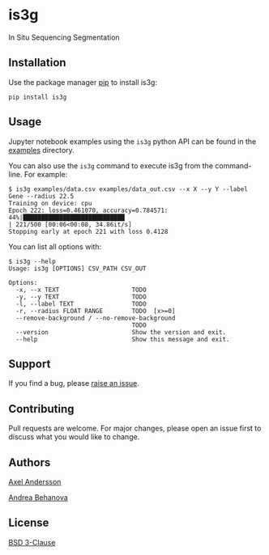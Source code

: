 # is3g

In Situ Sequencing Segmentation

## Installation

Use the package manager [pip](https://pip.pypa.io/en/stable/) to install is3g:

    pip install is3g

## Usage

Jupyter notebook examples using the `is3g` python API can be found in the [examples](examples) directory.

You can also use the `is3g` command to execute is3g from the command-line. For example:
```console
$ is3g examples/data.csv examples/data_out.csv --x X --y Y --label Gene --radius 22.5
Training on device: cpu
Epoch 222: loss=0.461070, accuracy=0.784571:
44%|████████████████████████████                                         | 221/500 [00:06<00:08, 34.86it/s]
Stopping early at epoch 221 with loss 0.4128
```

You can list all options with:

```console
$ is3g --help
Usage: is3g [OPTIONS] CSV_PATH CSV_OUT

Options:
  -x, --x TEXT                    TODO
  -y, --y TEXT                    TODO
  -l, --label TEXT                TODO
  -r, --radius FLOAT RANGE        TODO  [x>=0]
  --remove-background / --no-remove-background
                                  TODO
  --version                       Show the version and exit. 
  --help                          Show this message and exit.
```

## Support

If you find a bug, please [raise an issue](https://github.com/wahlby-lab/is3g/issues/new).

## Contributing

Pull requests are welcome. For major changes, please open an issue first
to discuss what you would like to change.

## Authors

[Axel Andersson](mailto:axel.andersson@it.uu.se)

[Andrea Behanova](mailto:andrea.behanova@it.uu.se)

## License

[BSD 3-Clause](https://choosealicense.com/licenses/bsd-3-clause/)
